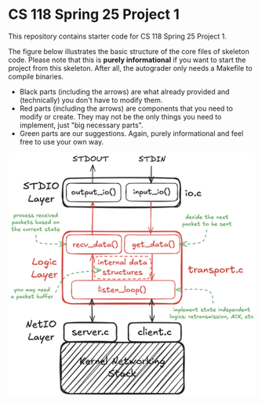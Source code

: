 # CS 118 Spring 25 Project 1

This repository contains starter code for CS 118 Spring 25 Project
1.

The figure below illustrates the basic structure of the core files of skeleton code.
Please note that this is **purely informational** if you want to start the project from this skeleton.
After all, the autograder only needs a Makefile to compile binaries.
* Black parts (including the arrows) are what already provided and (technically) you don't have to modify them.
* Red parts (including the arrows) are components that you need to modify or create. They may not be the only things you need to implement, just "big necessary parts".
* Green parts are our suggestions. Again, purely informational and feel free to use your own way.

![Architecture](./arch.png)